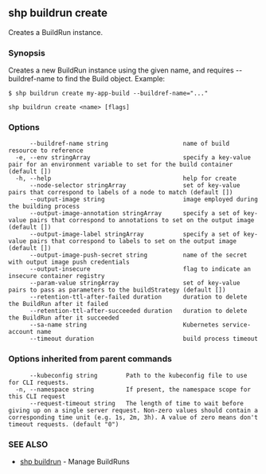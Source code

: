 ## shp buildrun create

Creates a BuildRun instance.

### Synopsis


Creates a new BuildRun instance using the given name, and requires --buildref-name to
find the Build object. Example:

	$ shp buildrun create my-app-build --buildref-name="..."


```
shp buildrun create <name> [flags]
```

### Options

```
      --buildref-name string                     name of build resource to reference
  -e, --env stringArray                          specify a key-value pair for an environment variable to set for the build container (default [])
  -h, --help                                     help for create
      --node-selector stringArray                set of key-value pairs that correspond to labels of a node to match (default [])
      --output-image string                      image employed during the building process
      --output-image-annotation stringArray      specify a set of key-value pairs that correspond to annotations to set on the output image (default [])
      --output-image-label stringArray           specify a set of key-value pairs that correspond to labels to set on the output image (default [])
      --output-image-push-secret string          name of the secret with output image push credentials
      --output-insecure                          flag to indicate an insecure container registry
      --param-value stringArray                  set of key-value pairs to pass as parameters to the buildStrategy (default [])
      --retention-ttl-after-failed duration      duration to delete the BuildRun after it failed
      --retention-ttl-after-succeeded duration   duration to delete the BuildRun after it succeeded
      --sa-name string                           Kubernetes service-account name
      --timeout duration                         build process timeout
```

### Options inherited from parent commands

```
      --kubeconfig string        Path to the kubeconfig file to use for CLI requests.
  -n, --namespace string         If present, the namespace scope for this CLI request
      --request-timeout string   The length of time to wait before giving up on a single server request. Non-zero values should contain a corresponding time unit (e.g. 1s, 2m, 3h). A value of zero means don't timeout requests. (default "0")
```

### SEE ALSO

* [shp buildrun](shp_buildrun.md)	 - Manage BuildRuns

